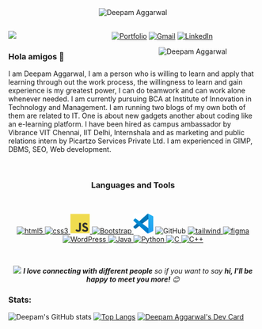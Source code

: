<p align="center">
<img width="100px" src="https://deepam-aggarwal.github.io/CV/DAA.jpg" align="center" alt="Deepam Aggarwal" /><br>
</p>

## 
<span algin="left">
  
![](https://komarev.com/ghpvc/?username=Deepam-Aggarwal&color=blueviolet)&nbsp;&nbsp;&nbsp;&nbsp;&nbsp;&nbsp;&nbsp;&nbsp;&nbsp;&nbsp;&nbsp;&nbsp;&nbsp;&nbsp;&nbsp;&nbsp;&nbsp;&nbsp;&nbsp;&nbsp;&nbsp;&nbsp;&nbsp;&nbsp;&nbsp;&nbsp;&nbsp;&nbsp;&nbsp;&nbsp;&nbsp;&nbsp;&nbsp;&nbsp;&nbsp;&nbsp;&nbsp;&nbsp;&nbsp;&nbsp;&nbsp;&nbsp;&nbsp;&nbsp;&nbsp;&nbsp;&nbsp;&nbsp;</span>
<span align="center">
<a href="https://deepam-aggarwal.github.io/Deepam-Portfolio/index.html"><img alt="Portfolio" src="https://img.shields.io/badge/PORTFOLIO%20-%23121011.svg?&style=for-the-badge&logoColor=white"/></a>
<a href="mailto:deepamaggarwal068@gmail.com"><img alt="Gmail" src="https://img.shields.io/badge/Gmail-D14836?style=for-the-badge&logo=gmail&logoColor=white" /></a> 
<a href="https://www.linkedin.com/in/deepam-aggarwal-5b22b51a5/"><img alt="LinkedIn" src="https://img.shields.io/badge/linkedin%20-%230077B5.svg?&style=for-the-badge&logo=linkedin&logoColor=white"/></a>
</span>

<p align="left">
<img width="200px" src="https://deepam-aggarwal.github.io/codify/assets/DA1.jpg" align="right" alt="Deepam Aggarwal" />
</p>

### Hola amigos 👋 
I am Deepam Aggarwal, I am a person who is willing to learn and apply that learning through out the work process, the willingness to learn and gain experience is my greatest power, I can do teamwork and can work alone whenever needed. I am currently pursuing BCA at Institute of Innovation in Technology and Management. I am running two blogs of my own both of them are related to IT. One is about new gadgets another about coding like an e-learning platform. I have been hired as campus ambassador by Vibrance VIT Chennai, IIT Delhi, Internshala and as marketing and public relations intern by Picartzo Services Private Ltd. I am experienced in GIMP, DBMS, SEO, Web development.
<!--
**Deepam-Aggarwal/Deepam-Aggarwal** is a ✨ _special_ ✨ repository because its `README.md` (this file) appears on your GitHub profile.

Here are some ideas to get you started:

- 🔭 I’m currently working on ...
- 🌱 I’m currently learning ...
- 👯 I’m looking to collaborate on ...
- 🤔 I’m looking for help with ...
- 💬 Ask me about ...
- 📫 How to reach me: ...
- 😄 Pronouns: ...
- ⚡ Fun fact: ...
-->
<!--### Tech stack I am familiar with:
<div class="row">
<img alt="HTML5" src="https://img.shields.io/badge/html5%20-%23E34F26.svg?&style=for-the-badge&logo=html5&logoColor=white"/>
<img alt="CSS3" src="https://img.shields.io/badge/css3%20-%231572B6.svg?&style=for-the-badge&logo=css3&logoColor=white"/>
<!--<img alt="Bootstrap" src="https://img.shields.io/badge/bootstrap%20-%23563D7C.svg?&style=for-the-badge&logo=bootstrap&logoColor=white"/>-->
<!--<img alt="C" src="https://img.shields.io/badge/c%20-%2300599C.svg?&style=for-the-badge&logo=c&logoColor=white"/>
<img alt="Python" src="https://img.shields.io/badge/python%20-%2314354C.svg?&style=for-the-badge&logo=python&logoColor=white"/>
<img alt="JavaScript" src="https://img.shields.io/badge/javascript%20-%23323330.svg?&style=for-the-badge&logo=javascript&logoColor=%23F7DF1E"/>
<img alt="Java" src="https://img.shields.io/badge/-JAVA-orange?logo=java&logoColor=black&style=for-the-badge"/>
<img alt="C++" src="https://img.shields.io/badge/c++%20-%2300599C.svg?&style=for-the-badge&logo=c%2B%2B&ogoColor=white"/>
<!--<img alt="React" src="https://img.shields.io/badge/react%20-%2320232a.svg?&style=for-the-badge&logo=react&logoColor=%2361DAFB"/>
<img alt="NodeJS" src="https://img.shields.io/badge/node.js%20-%2343853D.svg?&style=for-the-badge&logo=node.js&logoColor=white"/>
<img alt="Git" src="https://img.shields.io/badge/git%20-%23F05033.svg?&style=for-the-badge&logo=git&logoColor=white"/>-->
<!--<img alt="GitHub" src="https://img.shields.io/badge/github%20-%23121011.svg?&style=for-the-badge&logo=github&logoColor=white"/>
<img alt="WordPress" src="https://img.shields.io/badge/WordPress%20-%23117AC9.svg?&style=for-the-badge&logo=WordPress&logoColor=white"/>
<!--<img alt="MongoDB" src ="https://img.shields.io/badge/MongoDB-%234ea94b.svg?&style=for-the-badge&logo=mongodb&logoColor=white"/>-->
</div><br>
<p>
<h3 align="center"> Languages and Tools</h3>
</p>
<br />
<p align="center">
<a href="https://www.w3.org/html/" target="_blank"> <img src="https://www.vectorlogo.zone/logos/w3_html5/w3_html5-icon.svg" alt="html5" width="40" height="40"/> </a>
<a href="https://www.w3schools.com/css/" target="_blank"> <img src="https://www.vectorlogo.zone/logos/w3_css/w3_css-icon.svg" alt="css3" width="40" height="40"/> </a>
<a href="https://developer.mozilla.org/en-US/docs/Web/JavaScript" target="_blank"> <img src="https://raw.githubusercontent.com/devicons/devicon/master/icons/javascript/javascript-original.svg" alt="javascript" width="40" height="40"/> </a>
 <a href="https://www.getbootstrap.com/" target="_blank"> <img src="https://www.vectorlogo.zone/logos/getbootstrap/getbootstrap-icon.svg" alt="Bootstrap" width="40" height="40"/> </a>
<!--<a href="https://reactjs.org/" target="_blank"> <img src="https://raw.githubusercontent.com/github/explore/80688e429a7d4ef2fca1e82350fe8e3517d3494d/topics/react/react.png" alt="react" width="40" height="40"/> </a>-->
<!--<a href="https://nextjs.org/" target="_blank"> <img src="https://github.com/YuriDevAT/YuriDevAT/blob/main/nextjs.png" alt="nextjs" width="40" height="40"/> </a>-->
<img alt="Visual Studio Code" width="40px" src="https://raw.githubusercontent.com/github/explore/80688e429a7d4ef2fca1e82350fe8e3517d3494d/topics/visual-studio-code/visual-studio-code.png" />
<img alt="GitHub" width="40px" src="https://github.com/YuriDevAT/YuriDevAT/blob/main/github_.png" />
<a href="https://tailwindcss.com/" target="_blank"> <img src="https://www.vectorlogo.zone/logos/tailwindcss/tailwindcss-icon.svg" alt="tailwind" width="40" height="40"/> </a>  
<a href="https://www.figma.com/" target="_blank"> <img src="https://www.vectorlogo.zone/logos/figma/figma-icon.svg" alt="figma" width="40" height="40"/> </a>
 <a href="https://www.wordpress.com/" target="_blank"> <img src="https://www.vectorlogo.zone/logos/wordpress/wordpress-icon.svg" alt="WordPress" width="40" height="40"/> </a>
 <a href="https://www.oracle.com/" target="_blank"> <img src="https://www.vectorlogo.zone/logos/java/java-icon.svg" alt="Java" width="40" height="40"/> </a>
 <a href="https://www.python.org/" target="_blank"> <img src="https://www.vectorlogo.zone/logos/python/python-icon.svg" alt="Python" width="40" height="40"/> </a>
 <a href="" target="_blank"> <img src="https://www.vectorlogo.zone/logos/wordpress/wordpress-icon.svg" alt="C" width="40" height="40"/> </a>
 <a href="" target="_blank"> <img src="https://img.shields.io/%20-%2300599C.svg?&style=for-the-badge&logo=c%2B%2B&ogoColor=white" alt="C++" width="40" height="40"/> </a>
   </p>
<br />
<p align="center">
<img src="https://media.giphy.com/media/LnQjpWaON8nhr21vNW/giphy.gif" width="60"> <em><b>I love connecting with different people</b> so if you want to say <b>hi, I'll be happy to meet you more!</b> 😊</em>
</p>

### Stats:

![Deepam's GitHub stats](https://github-readme-stats.vercel.app/api?username=Deepam-Aggarwal&count_private=true&show_icons=true&theme=radical)
[![Top Langs](https://github-readme-stats.vercel.app/api/top-langs/?username=Deepam-Aggarwal&layout=compact&theme=radical)](https://github.com/Deepam-Aggarwal)
<a href="https://app.daily.dev/Deepam_Aggarwal"><img src="https://api.daily.dev/devcards/fb9e8f7cd8cf482eacd852cf44fa8d71.png?r=bu6" width="400" alt="Deepam Aggarwal's Dev Card"/></a>


